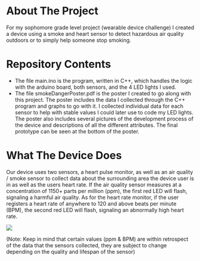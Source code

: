 # About The Project
For my sophomore grade level project (wearable device challenge) I created a device using a smoke and heart sensor to detect hazardous air quality outdoors or to simply help someone stop smoking. 

# Repository Contents
- The file main.ino is the program, written in C++, which handles the logic with the arduino board, both sensors, and the 4 LED lights I used. 
- The file smokeDangerPoster.pdf is the poster I created to go along with this project. The poster includes the data I collected through the C++ program and graphs to go with it. I collected individual data for each sensor to help with stable values I could later use to code my LED lights. The poster also includes several pictures of the development process of the device and descriptions of all the different attributes. The final prototype can be seen at the bottom of the poster. 

# What The Device Does
Our device uses two sensors, a heart pulse monitor, as well as an air quality / smoke sensor to collect data about the surrounding area the device user is in as well as the users heart rate. If the air quality sensor measures at a concentration of 1150+ parts per million (ppm), the first red LED will flash, signaling a harmful air quality. As for the heart rate monitor, if the user registers a heart rate of anywhere to 120 and above beats per minute (BPM), the second red LED will flash, signaling an abnormally high heart rate. 

![](devicePic.png)

(Note: Keep in mind that certain values (ppm & BPM) are within retrospect of the data that the sensors collected, they are subject to change depending on the quality and lifespan of the sensor)
